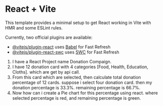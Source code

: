 # React + Vite

This template provides a minimal setup to get React working in Vite with HMR and some ESLint rules.

Currently, two official plugins are available:

- [@vitejs/plugin-react](https://github.com/vitejs/vite-plugin-react/blob/main/packages/plugin-react/README.md) uses [Babel](https://babeljs.io/) for Fast Refresh
- [@vitejs/plugin-react-swc](https://github.com/vitejs/vite-plugin-react-swc) uses [SWC](https://swc.rs/) for Fast Refresh

1. I have a React Project name Donation Compaign.
1. I have 12 donation card with 4 categories [Food, Health, Education, Cloths]. which are get by api call.
2. From this card which are selected, then calculate total donation percentage of 12 cards. suppose i select four donation card. then my donation percentage is 33.3%. remaining percentage is 66.7%.
3. Now how can i create a Pie chart for this percentage using react. where selected percentage is red, and remaining percentage is green.